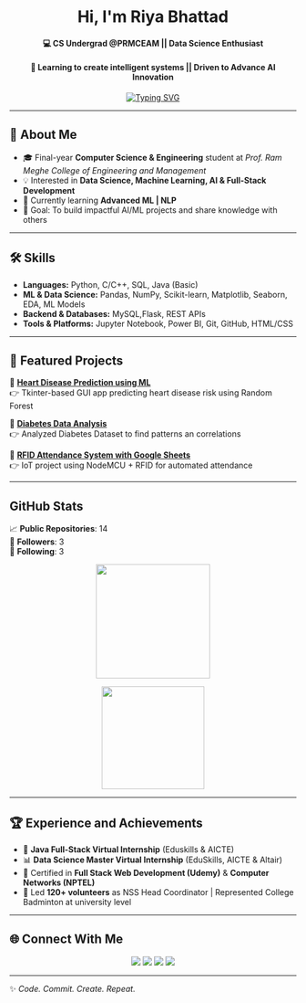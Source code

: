 <!-- Banner / Typing Animation -->
<h1 align="center">
  Hi, I'm Riya Bhattad  
</h1>
<h4 align="center">
  💻 CS Undergrad @PRMCEAM ||  Data Science Enthusiast   
</h4>
<h4 align="center">
  🚀 Learning to create intelligent systems || Driven to Advance AI Innovation  
</h4>

<!-- Typing Animation -->
<p align="center">
  <a href="https://git.io/typing-svg">
    <img src="https://readme-typing-svg.herokuapp.com?font=Fira+Code&pause=1000&color=36BCF7&center=true&vCenter=true&width=600&lines=Computer+Science+Student;Driven+to+AI+Innovation+%26+Data+Science+Enthusiast;Always+Learning+New+Tech;Open+to+Collaborations+%26+Internships" alt="Typing SVG" />
  </a>
</p>

---

## 🚀 About Me
- 🎓 Final-year **Computer Science & Engineering** student at *Prof. Ram Meghe College of Engineering and Management*  
- 💡 Interested in **Data Science, Machine Learning, AI & Full-Stack Development**   
- 🌱 Currently learning **Advanced ML | NLP**
- 🎯 Goal: To build impactful AI/ML projects and share knowledge with others  

---

## 🛠️ Skills
- **Languages:** Python, C/C++, SQL, Java (Basic)  
- **ML & Data Science:** Pandas, NumPy, Scikit-learn, Matplotlib, Seaborn, EDA, ML Models  
- **Backend & Databases:** MySQL,Flask, REST APIs  
- **Tools & Platforms:** Jupyter Notebook, Power BI, Git, GitHub, HTML/CSS  

---

## 📂 Featured Projects
🔹 [**Heart Disease Prediction using ML**](https://github.com/Riya-Web21/Heart-Disease-Prediction)  
👉 Tkinter-based GUI app predicting heart disease risk using Random Forest  

🔹 [**Diabetes Data Analysis**](https://github.com/Riya-Web21/Diabetes-Data-Analysis)  
👉 Analyzed Diabetes Dataset to find patterns an correlations  

🔹 [**RFID Attendance System with Google Sheets**](https://github.com/Shraddha-max/RFID-Attendance-System-using-Google-Sheets)  
👉 IoT project using NodeMCU + RFID for automated attendance  

---
## GitHub Stats

📈 **Public Repositories**: 14  
👥 **Followers**: 3  
🔄 **Following**: 3  

<p align="center">
   <img src="https://github-readme-stats.vercel.app/api?username=Riya-Web21&show_icons=true&theme=radical" height="200px">
</p>

<p align="center">
  <img src="https://github-readme-stats.vercel.app/api/top-langs/?username=Riya-Web21&layout=compact&theme=tokyonight" height="180px"/>
</p>

---

## 🏆 Experience and Achievements
- 💼 **Java Full-Stack Virtual Internship** (Eduskills & AICTE)  
- 📊 **Data Science Master Virtual Internship** (EduSkills, AICTE & Altair)  
- 📜 Certified in **Full Stack Web Development (Udemy)** & **Computer Networks (NPTEL)**  
- 🌟 Led **120+ volunteers** as NSS Head Coordinator | Represented College Badminton at university level   

---

## 🌐 Connect With Me
<p align="center">
  <a href="https://www.linkedin.com/in/riya-bhattad"><img src="https://img.shields.io/badge/LinkedIn-0A66C2?style=for-the-badge&logo=linkedin&logoColor=white"></a>
  <a href="https://leetcode.com/u/riya-bhattad/"><img src="https://img.shields.io/badge/LeetCode-FFA116?style=for-the-badge&logo=leetcode&logoColor=white"></a>
  <a href="https://medium.com/@riyabhattad777"><img src="https://img.shields.io/badge/Medium-000000?style=for-the-badge&logo=medium&logoColor=white"></a>
  <a href="mailto:riyabhattad21@gmail.com"><img src="https://img.shields.io/badge/Gmail-D14836?style=for-the-badge&logo=gmail&logoColor=white"></a>
</p>

---

✨ *Code. Commit. Create. Repeat.*
